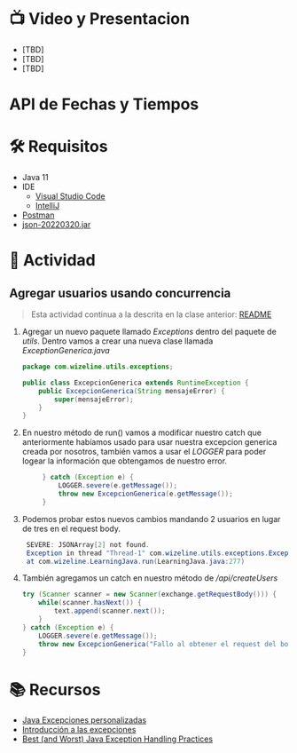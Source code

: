 # :tv: Video y Presentacion
- [TBD]
- [TBD]
- [TBD]

# API de Fechas y Tiempos

# :hammer_and_wrench:  Requisitos
- Java 11
- IDE
    * [Visual Studio Code](https://code.visualstudio.com/download)
    * [IntelliJ](https://www.jetbrains.com/idea/download)
- [Postman](https://www.postman.com/downloads/)
- [json-20220320.jar](https://repo1.maven.org/maven2/org/json/json/20220320/)

# :pencil: Actividad
## Agregar usuarios usando concurrencia
> Esta actividad continua a la descrita en la clase anterior: [README](https://github.com/wizelineacademy/BAZJAVA12022/blob/main/4/FechasTiempos/README.md)
1. Agregar un nuevo paquete llamado _Exceptions_ dentro del paquete de _utils_. Dentro vamos a crear una nueva clase llamada _ExceptionGenerica.java_
    ```java
    package com.wizeline.utils.exceptions;

    public class ExcepcionGenerica extends RuntimeException {
        public ExcepcionGenerica(String mensajeError) {
            super(mensajeError);
        }
    }
    ``` 

2. En nuestro método de run() vamos a modificar nuestro catch que anteriormente habíamos usado para usar nuestra excepcion generica creada por nosotros, también vamos a
   usar el _LOGGER_ para poder logear la información que obtengamos de nuestro error.
   ```java
        } catch (Exception e) {
            LOGGER.severe(e.getMessage());
            throw new ExcepcionGenerica(e.getMessage());
        }
    ```

3. Podemos probar estos nuevos cambios mandando 2 usuarios en lugar de tres en el request body.
   ```java
    SEVERE: JSONArray[2] not found.
    Exception in thread "Thread-1" com.wizeline.utils.exceptions.ExcepcionGenerica: JSONArray[2] not found.
    at com.wizeline.LearningJava.run(LearningJava.java:277)
    ```

4. También agregamos un catch en nuestro método de _/api/createUsers_
    ```java
    try (Scanner scanner = new Scanner(exchange.getRequestBody())) {
        while(scanner.hasNext()) {
            text.append(scanner.next());
        }
    } catch (Exception e) {
        LOGGER.severe(e.getMessage());
        throw new ExcepcionGenerica("Fallo al obtener el request del body");
    }
    ```

# :books: Recursos
- [Java Excepciones personalizadas](https://www.baeldung.com/java-new-custom-exception)
- [Introducción a las excepciones](http://www.it.uc3m.es/java/prog/resources/excepciones/index_es.html)
- [Best (and Worst) Java Exception Handling Practices](https://able.bio/DavidLandup/best-and-worst-java-exception-handling-practices--18h55kh)
